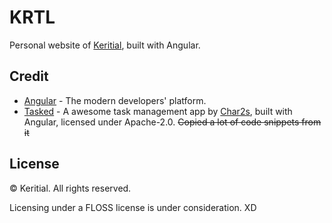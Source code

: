 # KRTL

Personal website of [Keritial](https://github.com/Keritial), built with Angular.

## Credit

- [Angular](https://angular.io) - The modern developers' platform.
- [Tasked](https://github.com/TheNightmareX/tasked/) - A awesome task management app by [Char2s](https://github.com/TheNightmareX/), built with Angular, licensed under Apache-2.0. ~~Copied a lot of code snippets from it~~

## License

© Keritial. All rights reserved.

Licensing under a FLOSS license is under consideration. XD